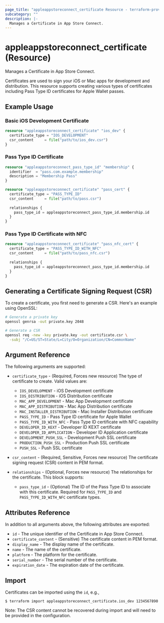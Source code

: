 ```yaml
---
page_title: "appleappstoreconnect_certificate Resource - terraform-provider-appleappstoreconnect"
subcategory: ""
description: |-
  Manages a Certificate in App Store Connect.
---
```


# appleappstoreconnect_certificate (Resource)

Manages a Certificate in App Store Connect.

Certificates are used to sign your iOS or Mac apps for development and distribution. This resource supports creating various types of certificates including Pass Type ID certificates for Apple Wallet passes.

## Example Usage

### Basic iOS Development Certificate

```terraform
resource "appleappstoreconnect_certificate" "ios_dev" {
  certificate_type = "IOS_DEVELOPMENT"
  csr_content     = file("path/to/ios_dev.csr")
}
```

### Pass Type ID Certificate

```terraform
resource "appleappstoreconnect_pass_type_id" "membership" {
  identifier  = "pass.com.example.membership"
  description = "Membership Pass"
}

resource "appleappstoreconnect_certificate" "pass_cert" {
  certificate_type = "PASS_TYPE_ID"
  csr_content     = file("path/to/pass.csr")
  
  relationships {
    pass_type_id = appleappstoreconnect_pass_type_id.membership.id
  }
}
```

### Pass Type ID Certificate with NFC

```terraform
resource "appleappstoreconnect_certificate" "pass_nfc_cert" {
  certificate_type = "PASS_TYPE_ID_WITH_NFC"
  csr_content     = file("path/to/pass_nfc.csr")
  
  relationships {
    pass_type_id = appleappstoreconnect_pass_type_id.membership.id
  }
}
```

## Generating a Certificate Signing Request (CSR)

To create a certificate, you first need to generate a CSR. Here's an example using OpenSSL:

```bash
# Generate a private key
openssl genrsa -out private.key 2048

# Generate a CSR
openssl req -new -key private.key -out certificate.csr \
  -subj "/C=US/ST=State/L=City/O=Organization/CN=CommonName"
```

## Argument Reference

The following arguments are supported:

* `certificate_type` - (Required, Forces new resource) The type of certificate to create. Valid values are:
  * `IOS_DEVELOPMENT` - iOS Development certificate
  * `IOS_DISTRIBUTION` - iOS Distribution certificate
  * `MAC_APP_DEVELOPMENT` - Mac App Development certificate
  * `MAC_APP_DISTRIBUTION` - Mac App Distribution certificate
  * `MAC_INSTALLER_DISTRIBUTION` - Mac Installer Distribution certificate
  * `PASS_TYPE_ID` - Pass Type ID certificate for Apple Wallet
  * `PASS_TYPE_ID_WITH_NFC` - Pass Type ID certificate with NFC capability
  * `DEVELOPER_ID_KEXT` - Developer ID KEXT certificate
  * `DEVELOPER_ID_APPLICATION` - Developer ID Application certificate
  * `DEVELOPMENT_PUSH_SSL` - Development Push SSL certificate
  * `PRODUCTION_PUSH_SSL` - Production Push SSL certificate
  * `PUSH_SSL` - Push SSL certificate

* `csr_content` - (Required, Sensitive, Forces new resource) The certificate signing request (CSR) content in PEM format.

* `relationships` - (Optional, Forces new resource) The relationships for the certificate. This block supports:
  * `pass_type_id` - (Optional) The ID of the Pass Type ID to associate with this certificate. Required for `PASS_TYPE_ID` and `PASS_TYPE_ID_WITH_NFC` certificate types.

## Attributes Reference

In addition to all arguments above, the following attributes are exported:

* `id` - The unique identifier of the Certificate in App Store Connect.
* `certificate_content` - (Sensitive) The certificate content in PEM format.
* `display_name` - The display name of the certificate.
* `name` - The name of the certificate.
* `platform` - The platform for the certificate.
* `serial_number` - The serial number of the certificate.
* `expiration_date` - The expiration date of the certificate.

## Import

Certificates can be imported using the `id`, e.g.,

```
$ terraform import appleappstoreconnect_certificate.ios_dev 1234567890
```

Note: The CSR content cannot be recovered during import and will need to be provided in the configuration.